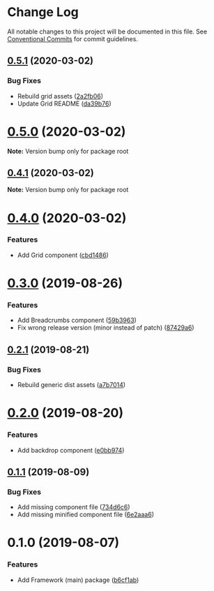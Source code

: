 # Change Log

All notable changes to this project will be documented in this file.
See [Conventional Commits](https://conventionalcommits.org) for commit guidelines.

## [0.5.1](https://github.com/undercoat/undercoat/compare/v0.5.0...v0.5.1) (2020-03-02)


### Bug Fixes

* Rebuild grid assets ([2a2fb06](https://github.com/undercoat/undercoat/commit/2a2fb06))
* Update Grid README ([da39b76](https://github.com/undercoat/undercoat/commit/da39b76))





# [0.5.0](https://github.com/undercoat/undercoat/compare/v0.4.1...v0.5.0) (2020-03-02)

**Note:** Version bump only for package root





## [0.4.1](https://github.com/undercoat/undercoat/compare/v0.4.0...v0.4.1) (2020-03-02)

**Note:** Version bump only for package root





# [0.4.0](https://github.com/undercoat/undercoat/compare/v0.3.0...v0.4.0) (2020-03-02)


### Features

* Add Grid component ([cbd1486](https://github.com/undercoat/undercoat/commit/cbd1486))





# [0.3.0](https://github.com/undercoat/undercoat/compare/v0.2.1...v0.3.0) (2019-08-26)


### Features

* Add Breadcrumbs component ([59b3963](https://github.com/undercoat/undercoat/commit/59b3963))
* Fix wrong release version (minor instead of patch) ([87429a6](https://github.com/undercoat/undercoat/commit/87429a6))





## [0.2.1](https://github.com/undercoat/undercoat/compare/v0.2.0...v0.2.1) (2019-08-21)


### Bug Fixes

* Rebuild generic dist assets ([a7b7014](https://github.com/undercoat/undercoat/commit/a7b7014))





# [0.2.0](https://github.com/undercoat/undercoat/compare/v0.1.1...v0.2.0) (2019-08-20)


### Features

* Add backdrop component ([e0bb974](https://github.com/undercoat/undercoat/commit/e0bb974))





## [0.1.1](https://github.com/undercoat/undercoat/compare/v0.1.0...v0.1.1) (2019-08-09)


### Bug Fixes

* Add missing component file ([734d6c6](https://github.com/undercoat/undercoat/commit/734d6c6))
* Add missing minified component file ([6e2aaa6](https://github.com/undercoat/undercoat/commit/6e2aaa6))





# 0.1.0 (2019-08-07)


### Features

* Add Framework (main) package ([b6cf1ab](https://github.com/undercoat/undercoat/commit/b6cf1ab))
